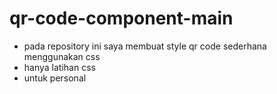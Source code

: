 # qr-code-component-main
- pada repository ini saya membuat style qr code sederhana menggunakan css
- hanya latihan css 
- untuk personal
